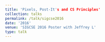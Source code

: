 ```yaml
---
title: 'Pixels, Post-It's and CS Principles'
collection: talks
permalink: /talk/sigcse2016
date: '2016'
venue: 'SIGCSE 2016 Poster with Jeffrey L'
type: talk
---
```


